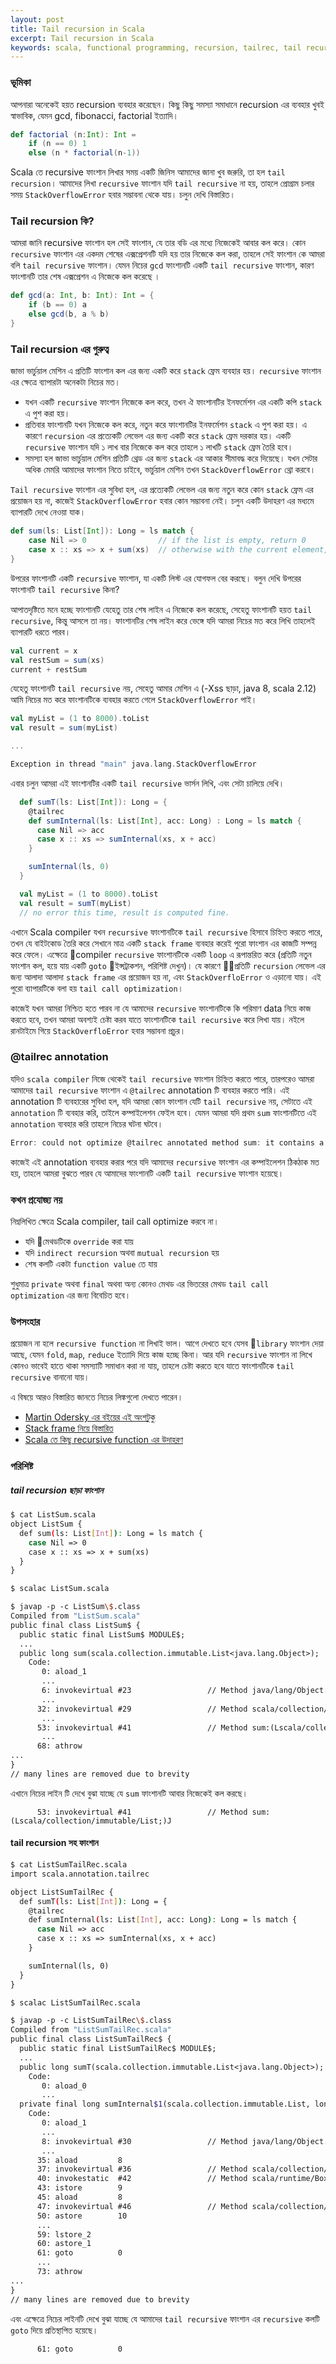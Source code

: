 ```yaml
---
layout: post
title: Tail recursion in Scala
excerpt: Tail recursion in Scala
keywords: scala, functional programming, recursion, tailrec, tail recursion
---
```


### ভূমিকা
আপনারা অনেকেই হয়ত recursion ব্যবহার করেছেন। কিছু কিছু সমস্যা সমাধানে recursion এর ব্যবহার খুবই স্বাভাবিক, যেমন  gcd, fibonacci, factorial ইত্যাদি। 

```scala 
def factorial (n:Int): Int = 
    if (n == 0) 1 
    else (n * factorial(n-1))
```
Scala তে recursive ফাংশান লিখার সময় একটি জিনিস আমাদের জানা খুব জরুরি, তা হল `tail recursion`। আমাদের লিখা `recursive` ফাংশান যদি `tail recursive` না হয়, তাহলে প্রোগ্রাম চলার সময় `StackOverflowError` হবার সম্ভাবনা থেকে যায়। চলুন দেখি বিস্তারিত। 

### Tail recursion কি? 
আমরা জানি recursive ফাংশান হল সেই ফাংশান, যে তার বডি এর মধ্যে নিজেকেই আবার কল করে। কোন `recursive` ফাংশান এর একদম শেষের এক্সপ্রেশনটি যদি হয় তার নিজেকে কল করা, তাহলে সেই ফাংশান কে আমরা বলি `tail recursive` ফাংশান। যেমন নিচের `gcd`  ফাংশানটি একটি `tail recursive` ফাংশান, কারণ ফাংশানটি তার শেষ এক্সপ্রেশন এ নিজেকে কল করেছে । 

```scala
def gcd(a: Int, b: Int): Int = {
    if (b == 0) a
    else gcd(b, a % b)
}
```

### Tail recursion এর গুরুত্ব 
জাভা ভার্চুয়াল মেশিন এ প্রতিটি ফাংশান কল এর জন্য একটি করে `stack` ফ্রেম ব্যবহার হয়। `recursive` ফাংশান এর ক্ষেত্রে ব্যাপারটা অনেকটা নিচের মত। 
* যখন একটি `recursive` ফাংশান নিজেকে কল করে, তখন ঐ ফাংশানটির ইনফর্মেশন এর একটি কপি `stack` এ পুশ করা হয়। 
* প্রতিবার ফাংশানটি যখন নিজেকে কল করে, নতুন করে ফাংশানটির ইনফর্মেশন `stack` এ পুশ করা হয়। এ কারণে `recursion` এর প্রত্যেকটি লেভেল এর জন্য একটি করে `stack` ফ্রেম দরকার হয়। একটি `recursive` ফাংশান যদি ১ লাখ বার নিজেকে কল করে তাহলে ১ লাখটি `stack` ফ্রেম তৈরি হবে। 
* সমস্যা হল জাভা ভার্চুয়াল মেশিন প্রতিটি থ্রেড এর জন্য `stack` এর আকার সীমাবদ্ধ করে দিয়েছে। যখন সেটার অধিক মেমরি আমাদের ফাংশান নিতে চাইবে, ভার্চুয়াল মেশিন তখন `StackOverflowError` থ্রো করবে।  

`Tail recursive` ফাংশান এর সুবিধা হল, এর প্রত্যেকটি লেভেল এর জন্য নতুন করে কোন `stack` ফ্রেম এর প্রয়োজন হয় না, কাজেই `StackOverflowError` হবার কোন সম্ভাবনা নেই। চলুন একটি উদাহরণ এর মধ্যমে ব্যাপারটি দেখে নেওয়া যাক। 

```scala 
def sum(ls: List[Int]): Long = ls match {
    case Nil => 0                // if the list is empty, return 0
    case x :: xs => x + sum(xs)  // otherwise with the current element, add the rest of the element's sum to get the result
}
```
উপরের ফাংশানটি একটি `recursive` ফাংশান, যা একটি লিস্ট এর যোগফল বের করছে। বলুন দেখি উপরের ফাংশানটি `tail recursive` কিনা? 

আপাতদৃষ্টিতে মনে হচ্ছে ফাংশানটি যেহেতু তার শেষ লাইন এ নিজেকে কল করেছে, সেহেতু ফাংশানটি হয়ত `tail recursive`, কিন্তু আসলে তা নয়। ফাংশানটির শেষ লাইন করে ভেঙ্গে যদি আমরা নিচের মত করে লিখি তাহলেই ব্যাপারটি ধরতে পারব। 

```scala
val current = x
val restSum = sum(xs)
current + restSum     
```

যেহেতু ফাংশানটি `tail recursive` নয়, সেহেতু আমার মেশিন এ (-Xss ছাড়া, java 8, scala 2.12) আমি নিচের মত করে ফাংশানটিকে ব্যবহার করতে গেলে `StackOverflowError` পাই। 

```scala
val myList = (1 to 8000).toList
val result = sum(myList)

...

Exception in thread "main" java.lang.StackOverflowError
```

এবার চলুন আমরা এই ফাংশানটির একটি `tail recursive` ভার্সন লিখি, এবং সেটা চালিয়ে দেখি। 

```scala
  def sumT(ls: List[Int]): Long = {
    @tailrec 
    def sumInternal(ls: List[Int], acc: Long) : Long = ls match {
      case Nil => acc
      case x :: xs => sumInternal(xs, x + acc)
    }

    sumInternal(ls, 0)
  }

  val myList = (1 to 8000).toList
  val result = sumT(myList) 
  // no error this time, result is computed fine. 
```

এখানে Scala compiler যখন `recursive` ফাংশানটিকে `tail recursive` হিসাবে চিহ্নিত করতে পারে, তখন যে বাইটকোড তৈরি করে সেখানে মাত্র একটি `stack frame` ব্যবহার করেই পুরো ফাংশান এর কাজটি সম্পন্ন করে ফেলে। এক্ষেত্রে compiler `recursive` ফাংশানটিকে একটি `loop` এ রূপান্তরিত করে (প্রতিটি নতুন ফাংশান কল, হয়ে যায় একটি `goto` ইন্সট্রাকশন, পরিশিষ্ট দেখুন)। যে কারণে প্রতিটি `recursion` লেভেল এর জন্য আলাদা আলাদা `stack frame` এর প্রয়োজন হয় না, এবং `StackOverfloError` ও এড়ানো যায়। এই পুরো ব্যাপারটিকে বলা হয় `tail call optimization`। 

কাজেই যখন আমরা নিশ্চিত হতে পারব না যে আমাদের `recursive` ফাংশানটিকে কি পরিমাণ data নিয়ে কাজ করতে হবে, তখন আমরা অবশ্যই চেষ্টা করব যাতে ফাংশানটিকে `tail recursive` করে লিখা যায়। নইলে রানটাইমে গিয়ে `StackOverfloError` হবার সম্ভাবনা প্রচুর। 

### @tailrec annotation 
যদিও `scala compiler` নিজে থেকেই `tail recursive` ফাংশান চিহ্নিত করতে পারে, তারপরেও আমরা আমাদের `tail recursive` ফাংশান এ `@tailrec` annotation টি ব্যবহার করতে পারি। এই annotation টি ব্যবহারের সুবিধা হল, যদি আমরা কোন ফাংশান যেটি `tail recursive` নয়, সেটাতে এই `annotation` টি ব্যবহার করি, তাইলে কম্পাইলেশন ফেইল হবে। যেমন আমরা যদি প্রথম `sum` ফাংশানটিতে এই `annotation` ব্যবহার করি তাহলে নিচের ঘটনা ঘটবে। 

```scala
Error: could not optimize @tailrec annotated method sum: it contains a recursive call not in tail position
```
কাজেই এই annotation ব্যবহার করার পরে যদি আমাদের `recursive` ফাংশান এর কম্পাইলেশন ঠিকঠাক মত হয়, তাহলে আমরা বুঝতে পারব যে আমাদের ফাংশানটি একটি `tail recursive` ফাংশান হয়েছে। 

### কখন প্রযোজ্য নয়
নিম্নলিখিত ক্ষেত্রে Scala compiler, tail call optimize করবে না। 
* যদি মেথডটিকে `override` করা যায়
* যদি `indirect recursion` অথবা `mutual recursion` হয়
* শেষ কলটি একটা `function value` তে যায়

শুধুমাত্র `private` অথবা `final` অথবা অন্য কোনও মেথড এর ভিতরের মেথড `tail call optimization` এর জন্য বিবেচিত হবে। 

### উপসংহার 
প্রয়োজন না হলে `recursive function` না লিখাই ভাল। আগে দেখতে হবে  যেসব `library` ফাংশান দেয়া আছে, যেমন `fold`, `map`, `reduce` ইত্যাদি দিয়ে কাজ হচ্ছে কিনা। আর যদি `recursive` ফাংশান না লিখে কোনও ভাবেই হাতে থাকা সমস্যাটি সমাধান করা না যায়, তাহলে চেষ্টা করতে হবে যাতে ফাংশানটিকে `tail recursive` বানানো যায়। 

এ বিষয়ে আরও বিস্তারিত জানতে নিচের লিঙ্কগুলো দেখতে পারেন। 
* [Martin Odersky এর বইয়ের এই অংশটুকু](https://www.artima.com/pins1ed/functions-and-closures.html#8.9)
* [Stack frame নিয়ে বিস্তারিত](https://www.artima.com/insidejvm/ed2/jvm8.html)
* [Scala তে কিছু recursive function এর উদাহরণ](https://alvinalexander.com/scala/scala-recursion-examples-recursive-programming)

### পরিশিষ্ট

##### tail recursion ছাড়া ফাংশান

```bash
$ cat ListSum.scala
object ListSum {
  def sum(ls: List[Int]): Long = ls match {
    case Nil => 0
    case x :: xs => x + sum(xs)
  }
}

$ scalac ListSum.scala

$ javap -p -c ListSum\$.class
Compiled from "ListSum.scala"
public final class ListSum$ {
  public static final ListSum$ MODULE$;
  ... 
  public long sum(scala.collection.immutable.List<java.lang.Object>);
    Code:
       0: aload_1
       ...
       6: invokevirtual #23                 // Method java/lang/Object.equals:(Ljava/lang/Object;)Z
       ...
      32: invokevirtual #29                 // Method scala/collection/immutable/$colon$colon.head:()Ljava/lang/Object;
       ...
      53: invokevirtual #41                 // Method sum:(Lscala/collection/immutable/List;)J
       ...
      68: athrow
...
} 
// many lines are removed due to brevity 
```

এখানে নিচের লাইন টি দেখে বুঝা যাচ্ছে যে `sum` ফাংশানটি আবার নিজেকেই কল করছে। 

```
      53: invokevirtual #41                 // Method sum:(Lscala/collection/immutable/List;)J
```


#### tail recursion সহ ফাংশান

```bash 
$ cat ListSumTailRec.scala
import scala.annotation.tailrec

object ListSumTailRec {
  def sumT(ls: List[Int]): Long = {
    @tailrec
    def sumInternal(ls: List[Int], acc: Long): Long = ls match {
      case Nil => acc
      case x :: xs => sumInternal(xs, x + acc)
    }

    sumInternal(ls, 0)
  }
}

$ scalac ListSumTailRec.scala

$ javap -p -c ListSumTailRec\$.class
Compiled from "ListSumTailRec.scala"
public final class ListSumTailRec$ {
  public static final ListSumTailRec$ MODULE$;
  ...
  public long sumT(scala.collection.immutable.List<java.lang.Object>);
    Code:
       0: aload_0
       ...
  private final long sumInternal$1(scala.collection.immutable.List, long);
    Code:
       0: aload_1
       ...
       8: invokevirtual #30                 // Method java/lang/Object.equals:(Ljava/lang/Object;)Z
       ...
      35: aload         8
      37: invokevirtual #36                 // Method scala/collection/immutable/$colon$colon.head:()Ljava/lang/Object;
      40: invokestatic  #42                 // Method scala/runtime/BoxesRunTime.unboxToInt:(Ljava/lang/Object;)I
      43: istore        9
      45: aload         8
      47: invokevirtual #46                 // Method scala/collection/immutable/$colon$colon.tl$1:()Lscala/collection/immutable/List;
      50: astore        10
      ...
      59: lstore_2
      60: astore_1
      61: goto          0
      ...
      73: athrow
...
} 
// many lines are removed due to brevity 
```

এবং এক্ষেত্রে নিচের লাইনটি দেখে বুঝা যাচ্ছে যে আমাদের `tail recursive` ফাংশান এর `recursive` কলটি `goto` দিয়ে প্রতিস্থাপিত হয়েছে। 

```
      61: goto          0
```

